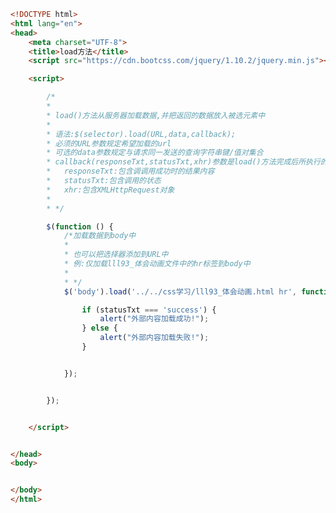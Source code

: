 
<BlogInfo id="553" title="26.load方法" author="白日梦想猿" pv=0 read_times=0 pre_cost_time=0分54秒 category="jQuery学习" tag_list="['jQuery学习']" create_time="2021.10.15 16:32:22" update_time="2021.10.15 16:50:28" />

```html
<!DOCTYPE html>
<html lang="en">
<head>
    <meta charset="UTF-8">
    <title>load方法</title>
    <script src="https://cdn.bootcss.com/jquery/1.10.2/jquery.min.js"></script>

    <script>

        /*
        *
        * load()方法从服务器加载数据,并把返回的数据放入被选元素中
        *
        * 语法:$(selector).load(URL,data,callback);
        * 必须的URL参数规定希望加载的url
        * 可选的data参数规定与请求同一发送的查询字符串键/值对集合
        * callback(responseTxt,statusTxt,xhr)参数是load()方法完成后所执行的函数名称
        *   responseTxt:包含调调用成功时的结果内容
        *   statusTxt:包含调用的状态
        *   xhr:包含XMLHttpRequest对象
        *
        * */

        $(function () {
            /*加载数据到body中
            *
            * 也可以把选择器添加到URL中
            * 例:仅加载lll93_体会动画文件中的hr标签到body中
            *
            * */
            $('body').load('../../css学习/lll93_体会动画.html hr', function (responseTxt, statusTxt, xhr) {

                if (statusTxt === 'success') {
                    alert("外部内容加载成功!");
                } else {
                    alert("外部内容加载失败!");
                }


            });


        });


    </script>


</head>
<body>


</body>
</html>
```
